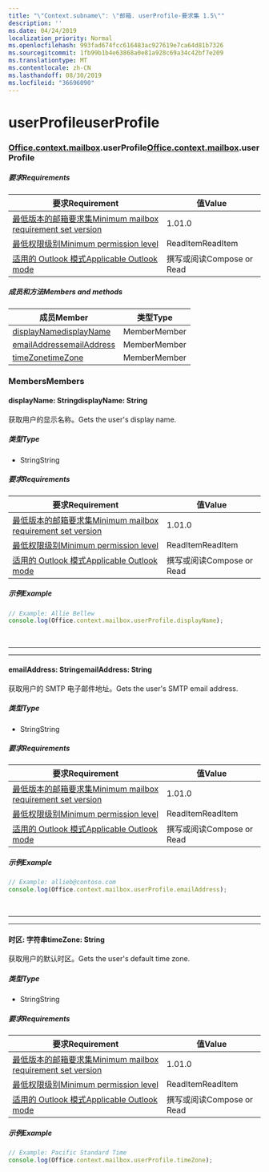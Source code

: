 ```yaml
---
title: "\"Context.subname\": \"邮箱. userProfile-要求集 1.5\""
description: ''
ms.date: 04/24/2019
localization_priority: Normal
ms.openlocfilehash: 993fad674fcc616483ac927619e7ca64d81b7326
ms.sourcegitcommit: 1fb99b1b4e63868a0e81a928c69a34c42bf7e209
ms.translationtype: MT
ms.contentlocale: zh-CN
ms.lasthandoff: 08/30/2019
ms.locfileid: "36696090"
---
```

# <a name="userprofile"></a><span data-ttu-id="21630-102">userProfile</span><span class="sxs-lookup"><span data-stu-id="21630-102">userProfile</span></span>

### <a name="officeofficemdcontextofficecontextmdmailboxofficecontextmailboxmduserprofile"></a><span data-ttu-id="21630-103">[Office](Office.md)[.context](Office.context.md)[.mailbox](Office.context.mailbox.md).userProfile</span><span class="sxs-lookup"><span data-stu-id="21630-103">[Office](Office.md)[.context](Office.context.md)[.mailbox](Office.context.mailbox.md).userProfile</span></span>

##### <a name="requirements"></a><span data-ttu-id="21630-104">要求</span><span class="sxs-lookup"><span data-stu-id="21630-104">Requirements</span></span>

|<span data-ttu-id="21630-105">要求</span><span class="sxs-lookup"><span data-stu-id="21630-105">Requirement</span></span>| <span data-ttu-id="21630-106">值</span><span class="sxs-lookup"><span data-stu-id="21630-106">Value</span></span>|
|---|---|
|[<span data-ttu-id="21630-107">最低版本的邮箱要求集</span><span class="sxs-lookup"><span data-stu-id="21630-107">Minimum mailbox requirement set version</span></span>](/office/dev/add-ins/reference/requirement-sets/outlook-api-requirement-sets)| <span data-ttu-id="21630-108">1.0</span><span class="sxs-lookup"><span data-stu-id="21630-108">1.0</span></span>|
|[<span data-ttu-id="21630-109">最低权限级别</span><span class="sxs-lookup"><span data-stu-id="21630-109">Minimum permission level</span></span>](/outlook/add-ins/understanding-outlook-add-in-permissions)| <span data-ttu-id="21630-110">ReadItem</span><span class="sxs-lookup"><span data-stu-id="21630-110">ReadItem</span></span>|
|[<span data-ttu-id="21630-111">适用的 Outlook 模式</span><span class="sxs-lookup"><span data-stu-id="21630-111">Applicable Outlook mode</span></span>](/outlook/add-ins/#extension-points)| <span data-ttu-id="21630-112">撰写或阅读</span><span class="sxs-lookup"><span data-stu-id="21630-112">Compose or Read</span></span>|

##### <a name="members-and-methods"></a><span data-ttu-id="21630-113">成员和方法</span><span class="sxs-lookup"><span data-stu-id="21630-113">Members and methods</span></span>

| <span data-ttu-id="21630-114">成员</span><span class="sxs-lookup"><span data-stu-id="21630-114">Member</span></span> | <span data-ttu-id="21630-115">类型</span><span class="sxs-lookup"><span data-stu-id="21630-115">Type</span></span> |
|--------|------|
| [<span data-ttu-id="21630-116">displayName</span><span class="sxs-lookup"><span data-stu-id="21630-116">displayName</span></span>](#displayname-string) | <span data-ttu-id="21630-117">Member</span><span class="sxs-lookup"><span data-stu-id="21630-117">Member</span></span> |
| [<span data-ttu-id="21630-118">emailAddress</span><span class="sxs-lookup"><span data-stu-id="21630-118">emailAddress</span></span>](#emailaddress-string) | <span data-ttu-id="21630-119">Member</span><span class="sxs-lookup"><span data-stu-id="21630-119">Member</span></span> |
| [<span data-ttu-id="21630-120">timeZone</span><span class="sxs-lookup"><span data-stu-id="21630-120">timeZone</span></span>](#timezone-string) | <span data-ttu-id="21630-121">Member</span><span class="sxs-lookup"><span data-stu-id="21630-121">Member</span></span> |

### <a name="members"></a><span data-ttu-id="21630-122">Members</span><span class="sxs-lookup"><span data-stu-id="21630-122">Members</span></span>

#### <a name="displayname-string"></a><span data-ttu-id="21630-123">displayName: String</span><span class="sxs-lookup"><span data-stu-id="21630-123">displayName: String</span></span>

<span data-ttu-id="21630-124">获取用户的显示名称。</span><span class="sxs-lookup"><span data-stu-id="21630-124">Gets the user's display name.</span></span>

##### <a name="type"></a><span data-ttu-id="21630-125">类型</span><span class="sxs-lookup"><span data-stu-id="21630-125">Type</span></span>

*   <span data-ttu-id="21630-126">String</span><span class="sxs-lookup"><span data-stu-id="21630-126">String</span></span>

##### <a name="requirements"></a><span data-ttu-id="21630-127">要求</span><span class="sxs-lookup"><span data-stu-id="21630-127">Requirements</span></span>

|<span data-ttu-id="21630-128">要求</span><span class="sxs-lookup"><span data-stu-id="21630-128">Requirement</span></span>| <span data-ttu-id="21630-129">值</span><span class="sxs-lookup"><span data-stu-id="21630-129">Value</span></span>|
|---|---|
|[<span data-ttu-id="21630-130">最低版本的邮箱要求集</span><span class="sxs-lookup"><span data-stu-id="21630-130">Minimum mailbox requirement set version</span></span>](/office/dev/add-ins/reference/requirement-sets/outlook-api-requirement-sets)| <span data-ttu-id="21630-131">1.0</span><span class="sxs-lookup"><span data-stu-id="21630-131">1.0</span></span>|
|[<span data-ttu-id="21630-132">最低权限级别</span><span class="sxs-lookup"><span data-stu-id="21630-132">Minimum permission level</span></span>](/outlook/add-ins/understanding-outlook-add-in-permissions)| <span data-ttu-id="21630-133">ReadItem</span><span class="sxs-lookup"><span data-stu-id="21630-133">ReadItem</span></span>|
|[<span data-ttu-id="21630-134">适用的 Outlook 模式</span><span class="sxs-lookup"><span data-stu-id="21630-134">Applicable Outlook mode</span></span>](/outlook/add-ins/#extension-points)| <span data-ttu-id="21630-135">撰写或阅读</span><span class="sxs-lookup"><span data-stu-id="21630-135">Compose or Read</span></span>|

##### <a name="example"></a><span data-ttu-id="21630-136">示例</span><span class="sxs-lookup"><span data-stu-id="21630-136">Example</span></span>

```js
// Example: Allie Bellew
console.log(Office.context.mailbox.userProfile.displayName);
```

<br>

---
---

#### <a name="emailaddress-string"></a><span data-ttu-id="21630-137">emailAddress: String</span><span class="sxs-lookup"><span data-stu-id="21630-137">emailAddress: String</span></span>

<span data-ttu-id="21630-138">获取用户的 SMTP 电子邮件地址。</span><span class="sxs-lookup"><span data-stu-id="21630-138">Gets the user's SMTP email address.</span></span>

##### <a name="type"></a><span data-ttu-id="21630-139">类型</span><span class="sxs-lookup"><span data-stu-id="21630-139">Type</span></span>

*   <span data-ttu-id="21630-140">String</span><span class="sxs-lookup"><span data-stu-id="21630-140">String</span></span>

##### <a name="requirements"></a><span data-ttu-id="21630-141">要求</span><span class="sxs-lookup"><span data-stu-id="21630-141">Requirements</span></span>

|<span data-ttu-id="21630-142">要求</span><span class="sxs-lookup"><span data-stu-id="21630-142">Requirement</span></span>| <span data-ttu-id="21630-143">值</span><span class="sxs-lookup"><span data-stu-id="21630-143">Value</span></span>|
|---|---|
|[<span data-ttu-id="21630-144">最低版本的邮箱要求集</span><span class="sxs-lookup"><span data-stu-id="21630-144">Minimum mailbox requirement set version</span></span>](/office/dev/add-ins/reference/requirement-sets/outlook-api-requirement-sets)| <span data-ttu-id="21630-145">1.0</span><span class="sxs-lookup"><span data-stu-id="21630-145">1.0</span></span>|
|[<span data-ttu-id="21630-146">最低权限级别</span><span class="sxs-lookup"><span data-stu-id="21630-146">Minimum permission level</span></span>](/outlook/add-ins/understanding-outlook-add-in-permissions)| <span data-ttu-id="21630-147">ReadItem</span><span class="sxs-lookup"><span data-stu-id="21630-147">ReadItem</span></span>|
|[<span data-ttu-id="21630-148">适用的 Outlook 模式</span><span class="sxs-lookup"><span data-stu-id="21630-148">Applicable Outlook mode</span></span>](/outlook/add-ins/#extension-points)| <span data-ttu-id="21630-149">撰写或阅读</span><span class="sxs-lookup"><span data-stu-id="21630-149">Compose or Read</span></span>|

##### <a name="example"></a><span data-ttu-id="21630-150">示例</span><span class="sxs-lookup"><span data-stu-id="21630-150">Example</span></span>

```js
// Example: allieb@contoso.com
console.log(Office.context.mailbox.userProfile.emailAddress);
```

<br>

---
---

#### <a name="timezone-string"></a><span data-ttu-id="21630-151">时区: 字符串</span><span class="sxs-lookup"><span data-stu-id="21630-151">timeZone: String</span></span>

<span data-ttu-id="21630-152">获取用户的默认时区。</span><span class="sxs-lookup"><span data-stu-id="21630-152">Gets the user's default time zone.</span></span>

##### <a name="type"></a><span data-ttu-id="21630-153">类型</span><span class="sxs-lookup"><span data-stu-id="21630-153">Type</span></span>

*   <span data-ttu-id="21630-154">String</span><span class="sxs-lookup"><span data-stu-id="21630-154">String</span></span>

##### <a name="requirements"></a><span data-ttu-id="21630-155">要求</span><span class="sxs-lookup"><span data-stu-id="21630-155">Requirements</span></span>

|<span data-ttu-id="21630-156">要求</span><span class="sxs-lookup"><span data-stu-id="21630-156">Requirement</span></span>| <span data-ttu-id="21630-157">值</span><span class="sxs-lookup"><span data-stu-id="21630-157">Value</span></span>|
|---|---|
|[<span data-ttu-id="21630-158">最低版本的邮箱要求集</span><span class="sxs-lookup"><span data-stu-id="21630-158">Minimum mailbox requirement set version</span></span>](/office/dev/add-ins/reference/requirement-sets/outlook-api-requirement-sets)| <span data-ttu-id="21630-159">1.0</span><span class="sxs-lookup"><span data-stu-id="21630-159">1.0</span></span>|
|[<span data-ttu-id="21630-160">最低权限级别</span><span class="sxs-lookup"><span data-stu-id="21630-160">Minimum permission level</span></span>](/outlook/add-ins/understanding-outlook-add-in-permissions)| <span data-ttu-id="21630-161">ReadItem</span><span class="sxs-lookup"><span data-stu-id="21630-161">ReadItem</span></span>|
|[<span data-ttu-id="21630-162">适用的 Outlook 模式</span><span class="sxs-lookup"><span data-stu-id="21630-162">Applicable Outlook mode</span></span>](/outlook/add-ins/#extension-points)| <span data-ttu-id="21630-163">撰写或阅读</span><span class="sxs-lookup"><span data-stu-id="21630-163">Compose or Read</span></span>|

##### <a name="example"></a><span data-ttu-id="21630-164">示例</span><span class="sxs-lookup"><span data-stu-id="21630-164">Example</span></span>

```js
// Example: Pacific Standard Time
console.log(Office.context.mailbox.userProfile.timeZone);
```
